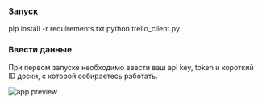### Запуск
pip install -r requirements.txt 
python trello_client.py

### Ввести данные
При первом запуске необходимо ввести ваш api key, token и короткий ID доски,
с которой собираетесь работать.

![app preview](https://i.imgur.com/tFoQKh9.gif)
